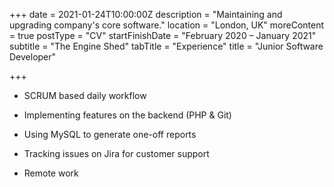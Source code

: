 +++
date = 2021-01-24T10:00:00Z
description = "Maintaining and upgrading company's core software."
location = "London, UK"
moreContent = true
postType = "CV"
startFinishDate = "February 2020 – January 2021"
subtitle = "The Engine Shed"
tabTitle = "Experience"
title = "Junior Software Developer"

+++
- SCRUM based daily workflow

- Implementing features on the backend (PHP & Git)

- Using MySQL to generate one-off reports

- Tracking issues on Jira for customer support

- Remote work